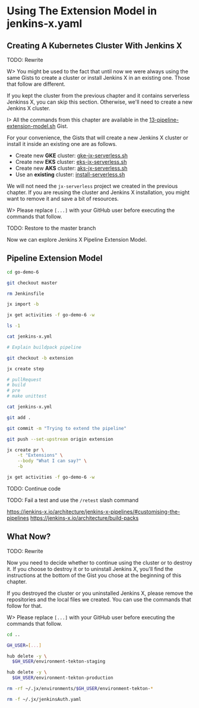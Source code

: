 # Using The Extension Model in jenkins-x.yaml

## Creating A Kubernetes Cluster With Jenkins X

TODO: Rewrite

W> You might be used to the fact that until now we were always using the same Gists to create a cluster or install Jenkins X in an existing one. Those that follow are different.

If you kept the cluster from the previous chapter and it contains serverless Jenkinss X, you can skip this section. Otherwise, we'll need to create a new Jenkins X cluster.

I> All the commands from this chapter are available in the [13-pipeline-extension-model.sh](TODO:) Gist.

For your convenience, the Gists that will create a new Jenkins X cluster or install it inside an existing one are as follows.

* Create new **GKE** cluster: [gke-jx-serverless.sh](TODO:)
* Create new **EKS** cluster: [eks-jx-serverless.sh](TODO:)
* Create new **AKS** cluster: [aks-jx-serverless.sh](TODO:)
* Use an **existing** cluster: [install-serverless.sh](TODO:)

We will not need the `jx-serverless` project we created in the previous chapter. If you are reusing the cluster and Jenkins X installation, you might want to remove it and save a bit of resources.

W> Please replace `[...]` with your GitHub user before executing the commands that follow.

TODO: Restore to the master branch

Now we can explore Jenkins X Pipeline Extension Model.

## Pipeline Extension Model

```bash
cd go-demo-6

git checkout master

rm Jenkinsfile

jx import -b

jx get activities -f go-demo-6 -w

ls -1

cat jenkins-x.yml

# Explain buildpack pipeline

git checkout -b extension

jx create step

# pullRequest
# build
# pre
# make unittest

cat jenkins-x.yml

git add .

git commit -m "Trying to extend the pipeline"

git push --set-upstream origin extension

jx create pr \
    -t "Extensions" \
    --body "What I can say?" \
    -b

jx get activities -f go-demo-6 -w
```

TODO: Continue code

TODO: Fail a test and use the `/retest` slash command

https://jenkins-x.io/architecture/jenkins-x-pipelines/#customising-the-pipelines
https://jenkins-x.io/architecture/build-packs


## What Now?

TODO: Rewrite

Now you need to decide whether to continue using the cluster or to destroy it. If you choose to destroy it or to uninstall Jenkins X, you'll find the instructions at the bottom of the Gist you chose at the beginning of this chapter.

If you destroyed the cluster or you uninstalled Jenkins X, please remove the repositories and the local files we created. You can use the commands that follow for that.

W> Please replace `[...]` with your GitHub user before executing the commands that follow.

```bash
cd ..

GH_USER=[...]

hub delete -y \
  $GH_USER/environment-tekton-staging

hub delete -y \
  $GH_USER/environment-tekton-production

rm -rf ~/.jx/environments/$GH_USER/environment-tekton-*

rm -f ~/.jx/jenkinsAuth.yaml
```